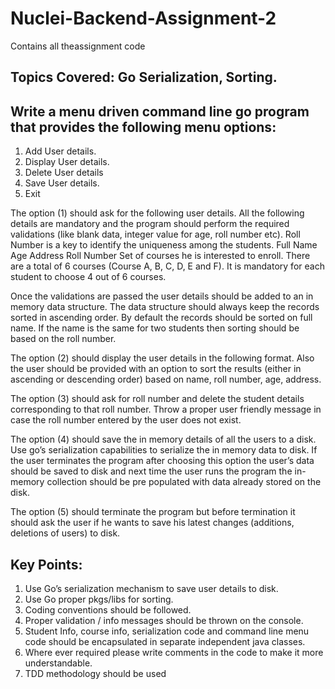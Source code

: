 # Nuclei-Backend-Assignment-2
Contains all theassignment code

## Topics Covered: Go Serialization, Sorting.
 
## Write a menu driven command line go program that provides the following menu options:
1. Add User details.
2. Display User details.
3. Delete User details
4. Save User details.
5. Exit

The option (1) should ask for the following user details. All the following details are mandatory and the program should perform the required validations (like blank data, integer value for age, roll number etc). Roll Number is a key to identify the uniqueness among the students.
Full Name
Age
Address
Roll Number
Set of courses he is interested to enroll. There are a total of 6 courses (Course A, B, C, D, E and F). It is mandatory for each student to choose 4 out of 6 courses.
	
Once the validations are passed the user details should be added to an in memory data structure. The data structure should always keep the records sorted in ascending order. By default the records should be sorted on full name. If the name is the same for two students then sorting should be based on the roll number.
 
The option (2) should display the user details in the following format. Also the user should be provided with an option to sort the results (either in ascending or descending order) based on name, roll number, age, address.

The option (3) should ask for roll number and delete the student details corresponding to that roll number. Throw a proper user friendly message in case the roll number entered by the user does not exist.
 
The option (4) should save the in memory details of all the users to a disk. Use go’s serialization capabilities to serialize the in memory data to disk. If the user terminates the program after choosing this option the user’s data should be saved to disk and next time the user runs the program the in-memory collection should be pre populated with data already stored on the disk. 
 
The option (5) should terminate the program but before termination it should ask the user if he wants to save his latest changes (additions, deletions of users) to disk.

## Key Points:
1. Use Go’s serialization mechanism to save user details to disk.
2. Use Go proper pkgs/libs  for sorting.
3. Coding conventions should be followed.
4. Proper validation / info messages should be thrown on the console.
5. Student Info, course info, serialization code and command line menu code should be encapsulated in separate independent java classes. 
6. Where ever required please write comments in the code to make it more understandable.
7. TDD methodology should be used
